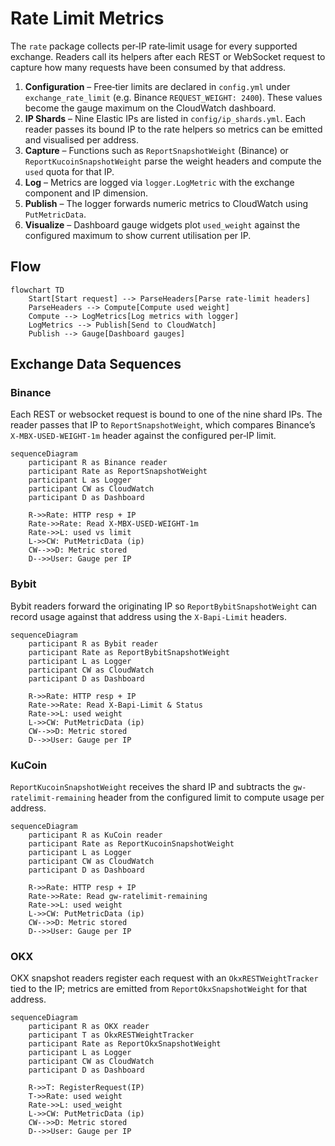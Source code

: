 # Rate Limit Metrics

The `rate` package collects per‑IP rate‑limit usage for every supported exchange.
Readers call its helpers after each REST or WebSocket request to capture how many
requests have been consumed by that address.

1. **Configuration** – Free‑tier limits are declared in `config.yml` under
   `exchange_rate_limit` (e.g. Binance `REQUEST_WEIGHT: 2400`). These values become
   the gauge maximum on the CloudWatch dashboard.
2. **IP Shards** – Nine Elastic IPs are listed in `config/ip_shards.yml`. Each
   reader passes its bound IP to the rate helpers so metrics can be emitted and
   visualised per address.
3. **Capture** – Functions such as `ReportSnapshotWeight` (Binance) or
   `ReportKucoinSnapshotWeight` parse the weight headers and compute the `used`
   quota for that IP.
4. **Log** – Metrics are logged via `logger.LogMetric` with the exchange component
   and IP dimension.
5. **Publish** – The logger forwards numeric metrics to CloudWatch using
   `PutMetricData`.
6. **Visualize** – Dashboard gauge widgets plot `used_weight` against the
   configured maximum to show current utilisation per IP.

## Flow

```mermaid
flowchart TD
    Start[Start request] --> ParseHeaders[Parse rate-limit headers]
    ParseHeaders --> Compute[Compute used weight]
    Compute --> LogMetrics[Log metrics with logger]
    LogMetrics --> Publish[Send to CloudWatch]
    Publish --> Gauge[Dashboard gauges]
```

## Exchange Data Sequences

### Binance

Each REST or websocket request is bound to one of the nine shard IPs. The reader
passes that IP to `ReportSnapshotWeight`, which compares Binance’s
`X-MBX-USED-WEIGHT-1m` header against the configured per‑IP limit.

```mermaid
sequenceDiagram
    participant R as Binance reader
    participant Rate as ReportSnapshotWeight
    participant L as Logger
    participant CW as CloudWatch
    participant D as Dashboard

    R->>Rate: HTTP resp + IP
    Rate->>Rate: Read X-MBX-USED-WEIGHT-1m
    Rate->>L: used vs limit
    L->>CW: PutMetricData (ip)
    CW-->>D: Metric stored
    D-->>User: Gauge per IP
```

### Bybit

Bybit readers forward the originating IP so `ReportBybitSnapshotWeight` can
record usage against that address using the `X-Bapi-Limit` headers.

```mermaid
sequenceDiagram
    participant R as Bybit reader
    participant Rate as ReportBybitSnapshotWeight
    participant L as Logger
    participant CW as CloudWatch
    participant D as Dashboard

    R->>Rate: HTTP resp + IP
    Rate->>Rate: Read X-Bapi-Limit & Status
    Rate->>L: used weight
    L->>CW: PutMetricData (ip)
    CW-->>D: Metric stored
    D-->>User: Gauge per IP
```

### KuCoin

`ReportKucoinSnapshotWeight` receives the shard IP and subtracts the
`gw-ratelimit-remaining` header from the configured limit to compute usage per
address.

```mermaid
sequenceDiagram
    participant R as KuCoin reader
    participant Rate as ReportKucoinSnapshotWeight
    participant L as Logger
    participant CW as CloudWatch
    participant D as Dashboard

    R->>Rate: HTTP resp + IP
    Rate->>Rate: Read gw-ratelimit-remaining
    Rate->>L: used weight
    L->>CW: PutMetricData (ip)
    CW-->>D: Metric stored
    D-->>User: Gauge per IP
```

### OKX

OKX snapshot readers register each request with an `OkxRESTWeightTracker` tied
to the IP; metrics are emitted from `ReportOkxSnapshotWeight` for that address.

```mermaid
sequenceDiagram
    participant R as OKX reader
    participant T as OkxRESTWeightTracker
    participant Rate as ReportOkxSnapshotWeight
    participant L as Logger
    participant CW as CloudWatch
    participant D as Dashboard

    R->>T: RegisterRequest(IP)
    T->>Rate: used weight
    Rate->>L: used_weight
    L->>CW: PutMetricData (ip)
    CW-->>D: Metric stored
    D-->>User: Gauge per IP
```
